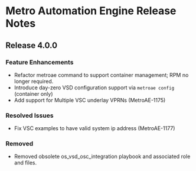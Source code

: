 # Metro Automation Engine Release Notes

## Release 4.0.0

### Feature Enhancements

* Refactor metroae command to support container management; RPM no longer required.
* Introduce day-zero VSD configuration support via `metroae config` (container only)
* Add support for Multiple VSC underlay VPRNs (MetroAE-1175)

### Resolved Issues
* Fix VSC examples to have valid system ip address (MetroAE-1177)

### Removed
* Removed obsolete os_vsd_osc_integration playbook and associated role and files. 
